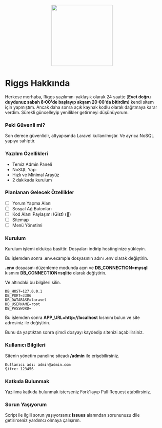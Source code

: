 <p align="center"><img src="https://i.ibb.co/SdhZxbk/logo.png" width="200"></p>

# Riggs Hakkında

Herkese merhaba, Riggs yazılımını yaklaşık olarak 24 saatte (**Evet doğru duydunuz sabah 8:00'de başlayıp akşam 20:00'da bitirdim**) kendi sitem için yapmıştım. Ancak daha sonra açık kaynak kodlu olarak dağıtmaya karar verdim. Sürekli güncelleyip yenilikler getirmeyi düşünüyorum.

### Peki Güvenli mi?

Son derece güvenlidir, altyapısında Laravel kullanılmıştır. Ve ayrıca NoSQL yapıya sahiptir.

### Yazılım Özellikleri

- Temiz Admin Paneli
- NoSQL Yapı
- Hızlı ve Minimal Arayüz
- 2 dakikada kurulum

### Planlanan Gelecek Özellikler

- [ ] Yorum Yapma Alanı
- [ ] Sosyal Ağ Butonları
- [ ] Kod Alanı Paylaşımı (Gist) (🤯)
- [ ] Sitemap
- [ ] Menü Yönetimi

### Kurulum

Kurulum işlemi oldukça basittir. Dosyaları indirip hostinginize yükleyin.

Bu işlemden sonra .env.example dosyasının adını .env olarak değiştirin.

**.env** dosyasını düzenleme modunda açın ve **DB_CONNECTION=mysql** kısmını **DB_CONNECTION=sqlite** olarak değiştirin.

Ve altındaki bu bilgileri silin.

```
DB_HOST=127.0.0.1
DB_PORT=3306
DB_DATABASE=laravel
DB_USERNAME=root
DB_PASSWORD=
```

Bu işlemden sonra **APP_URL=http://localhost** kısmını bulun ve site adresiniz ile değiştirin. 

Bunu da yaptıktan sonra şimdi dosyayı kaydedip sitenizi açabilirsiniz.

### Kullanıcı Bilgileri

Sitenin yönetim paneline siteadı **/admin** ile erişebilirsiniz.

````
Kullanıcı adı: admin@admin.com
Şifre: 123456
````

### Katkıda Bulunmak

Yazılıma katkıda bulunmak isterseniz Fork'layıp Pull Request atabilirsiniz.

### Sorun Yaşıyorum

Script ile ilgili sorun yaşıyorsanız **Issues** alanından sorununuzu dile getirirseniz yardımcı olmaya çalışırım.
